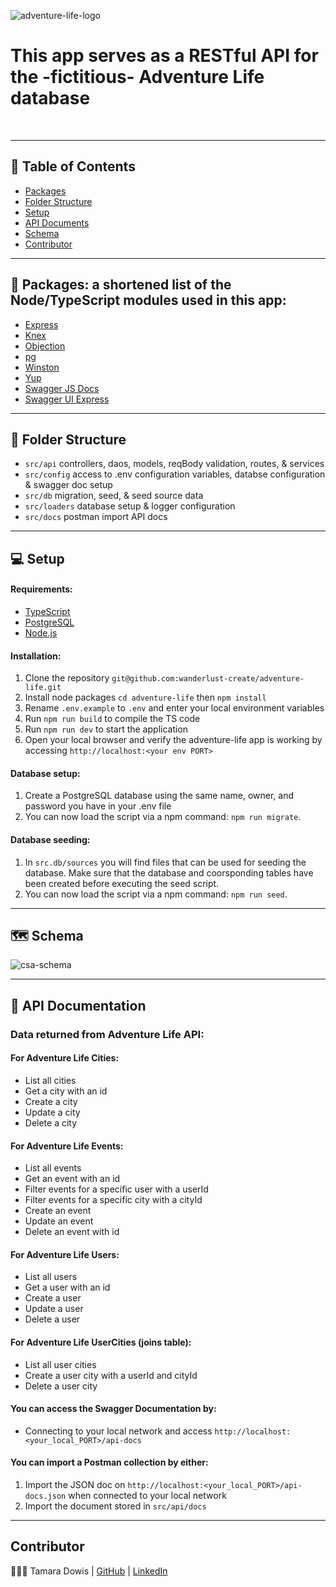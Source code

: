 ![adventure-life-logo](https://user-images.githubusercontent.com/67713820/217662321-e2c81fdc-3b12-4522-aaab-9063a7fd75de.png)
<p align="center">
<h1>This app serves as a RESTful API for the -fictitious- Adventure Life database </h1>
    <br> 
</p>

----------

## 📝 Table of Contents

- [Packages](#packages)
- [Folder Structure](#folder_structure)
- [Setup](#setup)
- [API Documents](#api-docs)
- [Schema](#schema)
- [Contributor](#contributor)

----------
## 🎁 Packages: a shortened list of the Node/TypeScript modules used in this app: <a name = "packages"></a>

- [Express](https://www.npmjs.com/package/express)
- [Knex](https://knexjs.org/guide/)
- [Objection](https://vincit.github.io/objection.js/api/objection/)
- [pg](https://www.npmjs.com/package/pg)
- [Winston](https://www.npmjs.com/package/winston)
- [Yup](https://www.npmjs.com/package/yup)
- [Swagger JS Docs](https://swagger.io/docs/open-source-tools/swagger-ui/usage/installation/)
- [Swagger UI Express](https://swagger.io/docs/open-source-tools/swagger-ui/usage/installation/)

----------
## 📂 Folder Structure <a name = "folder_structure"></a>

- `src/api` controllers, daos, models, reqBody validation, routes, & services
- `src/config` access to .env configuration variables, databse configuration & swagger doc setup
- `src/db` migration, seed, & seed source data
- `src/loaders` database setup & logger configuration
- `src/docs` postman import API docs

----------
## 💻 Setup  <a name = "setup"></a>

#### Requirements:

- [TypeScript](https://www.typescriptlang.org/docs/)
- [PostgreSQL](https://www.postgresql.org/)
- [Node.js](https://nodejs.org/en/)

#### Installation:

1. Clone the repository `git@github.com:wanderlust-create/adventure-life.git`
2. Install node packages `cd adventure-life` then `npm install`
3. Rename `.env.example` to `.env` and enter your local environment variables
4. Run `npm run build` to compile the TS code
4. Run `npm run dev` to start the application
5. Open your local browser and verify the adventure-life app is working by accessing `http://localhost:<your env PORT>`

#### Database setup:

1. Create a PostgreSQL database using the same name, owner, and password you have in your .env file
2. You can now load the script via a npm command: `npm run migrate`. 

#### Database seeding:

1. In `src.db/sources` you will find files that can be used for seeding the database. Make sure that the database and coorsponding tables have been created before executing the seed script. 
2. You can now load the script via a npm command: `npm run seed`. 

----------
## 🗺 Schema  <a name = "schema"></a>
![csa-schema](https://user-images.githubusercontent.com/67713820/209966291-29992855-b2c0-4401-86ae-29720e39fb08.png)

----------
## 💼 API Documentation  <a name = "api-docs"></a>

### Data returned from Adventure Life API:

#### For Adventure Life Cities:
- List all cities
- Get a city with an id
- Create a city
- Update a city
- Delete a city

#### For Adventure Life Events:
- List all events
- Get an event with an id
- Filter events for a specific user with a userId
- Filter events for a specific city with a cityId
- Create an event
- Update an event
- Delete an event with id

#### For Adventure Life Users:
- List all users
- Get a user with an id
- Create a user
- Update a user
- Delete a user

#### For Adventure Life UserCities (joins table):
- List all user cities
- Create a user city with a userId and cityId
- Delete a user city

#### You can access the Swagger Documentation by:
- Connecting to your local network and access `http://localhost:<your_local_PORT>/api-docs`

#### You can import a Postman collection by either:
1. Import the JSON doc on `http://localhost:<your_local_PORT>/api-docs.json` when connected to your local network
2. Import the document stored in `src/api/docs`
----------

## Contributor   <a name = "contributor"></a>
👩🏽‍🎤 Tamara Dowis |  [GitHub](https://github.com/wanderlust-create)  |  [LinkedIn](https://www.linkedin.com/in/tamara-dowis/)
